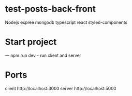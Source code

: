 # test-posts-back-front

Nodejs expree mongodb typescript react styled-components

# Start project

— npm run dev - run client and server

# Ports

client http://localhost:3000
server http://localhost:5000
